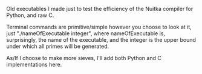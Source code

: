 Old executables I made just to test the efficiency of the Nuitka compiler for Python, and raw C. 

Terminal commands are primitive/simple however you choose to look at it, just "./nameOfExecutable integer", where nameOfExecutable is, surprisingly, the name of the executable, and the integer is the upper bound under which all primes will be generated.

As/If I choose to make more sieves, I'll add both Python and C implementations here.
